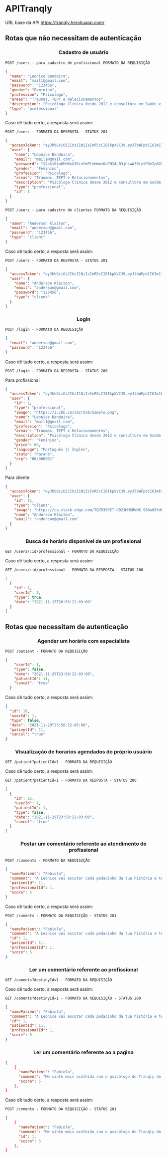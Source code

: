 # APITranqly

URL base da API https://tranqly.herokuapp.com/

## Rotas que não necessitam de autenticação

<h3 align='center'> Cadastro de usuário</h3>

`POST /users - para cadastro de profissional FORMATO DA REQUISIÇÃO `

```json
{
  "name": "Leonice Bandeira",
  "email": "mail1@gmail.com",
  "password": "123456",
  "gender": "Feminino",
  "profession": "Psicologo",
  "areas": "Traumas, TEPT e Relacionamentos",
  "description": "Psicóloga Clínica desde 2012 e consultora em Saúde e Educação Sexual. Extensa experiência com pacientes em estados depressivos, com transtornos de ansiedade, transtorno de estresse pós-traumático, vítimas de violência sexual e doméstica e com problemas na esfera sexual.",
  "type": "professional"
}
```

Caso dê tudo certo, a resposta será assim:

`POST /users - FORMATO DA RESPOSTA - STATUS 201`

```json
{
  "accessToken": "eyJhbGciOiJIUzI1NiIsInR5cCI6IkpXVCJ9.eyJlbWFpbCI6Im1lYWp1ZGFAcG9mYXZvLmNvbSIsImlhdCI6MTYzNjQ3OTMxOSwiZXhwIjoxNjM2NDgyOTE5LCJzdWIiOiIzIn0.fZ1u7emmLwoQB_Ur9EI5rXkpNBpMlhs3yoIvW7F7ipk",
  "user": {
    "name": "Leonice Bandeira",
    "email": "mail1@gmail.com",
    "password": "$2a$10$u6HH6eUZKraYmPlnHmmsKuFN24LB3jnswW30iytPOvIp6G5MAdOKC",
    "gender": "Feminino",
    "profession": "Psicologo",
    "areas": "Traumas, TEPT e Relacionamentos",
    "description": "Psicóloga Clínica desde 2012 e consultora em Saúde e Educação Sexual. Extensa experiência com pacientes em estados depressivos, com transtornos de ansiedade, transtorno de estresse pós-traumático, vítimas de violência sexual e doméstica e com problemas na esfera sexual.",
    "type": "professional",
    "id": 1
  }
}
```

`POST /users - para cadastro de clientes FORMATO DA REQUISIÇÃO `

```json
{
  "name": "Anderson Klaiton",
  "email": "anderson@gmail.com",
  "password": "123456",
  "type": "client"
}
```

Caso dê tudo certo, a resposta será assim:

`POST /users - FORMATO DA RESPOSTA - STATUS 201`

```json
{
  "accessToken": "eyJhbGciOiJIUzI1NiIsInR5cCI6IkpXVCJ9.eyJlbWFpbCI6Im1lYWp1ZGFAcG9mYXZvLmNvbSIsImlhdCI6MTYzNjQ3OTMxOSwiZXhwIjoxNjM2NDgyOTE5LCJzdWIiOiIzIn0.fZ1u7emmLwoQB_Ur9EI5rXkpNBpMlhs3yoIvW7F7ipk",
  "user": {
    "name": "Anderson Klaiton",
    "email": "anderson@gmail.com",
    "password": "123456",
    "type": "client"
  }
}
```

<h3 align='center'> Login </h3>

`POST /login - FORMATO DA REQUISIÇÃO`

```json
{
  "email": "anderson@gmail.com",
  "password": "123456"
}
```

Caso dê tudo certo, a resposta será assim:

`POST /login - FORMATO DA RESPOSTA - STATUS 200`

Para profissional

```json
{
  "accessToken": "eyJhbGciOiJIUzI1NiIsInR5cCI6IkpXVCJ9.eyJlbWFpbCI6Im1haWwxQGdtYWlsLmNvbSIsImlhdCI6MTYzNzE1NjEyNiwiZXhwIjoxNjM3MTU5NzI2LCJzdWIiOiIxIn0.fjoOJ0syyqa8n0ZS4dvU9IH9aKMwl6lWsUpXJ9P5s2Y",
  "user": {
    "id": 1,
    "type": "professional",
    "image": "https://i.ibb.co/xSzr2x6/Sample.png",
    "name": "Leonice Bandeira",
    "email": "mail1@gmail.com",
    "profession": "Psicologo",
    "areas": "Traumas, TEPT e Relacionamentos",
    "description": "Psicóloga Clínica desde 2012 e consultora em Saúde e Educação Sexual. Extensa experiência com pacientes em estados depressivos, com transtornos de ansiedade, transtorno de estresse pós-traumático, vítimas de violência sexual e doméstica e com problemas na esfera sexual.",
    "gender": "Feminino",
    "price": 60,
    "language": "Português || Inglês",
    "state": "Paraná",
    "crp": "00/000001"
  }
}
```

Para cliente

```json
{
  "accessToken": "eyJhbGciOiJIUzI1NiIsInR5cCI6IkpXVCJ9.eyJlbWFpbCI6ImFuZGVyc29uQGdtYWlsLmNvbSIsImlhdCI6MTYzNzE1NTgxNywiZXhwIjoxNjM3MTU5NDE3LCJzdWIiOiIxMSJ9.dzWMjwKXMOfSRhraz83um-zmN2NA8CfZ36wnDj6P03c",
  "user": {
    "id": 11,
    "type": "client",
    "image": "https://ca.slack-edge.com/TQZR39SET-U021MHSRNHK-988a68fd0871-512",
    "name": "Anderson Klaiton",
    "email": "anderson@gmail.com"
  }
}
```

<h3 align='center'> Busca de horário disponível de um profissional </h3>

`GET /users/:id/professional - FORMATO DA REQUISIÇÃO`

Caso dê tudo certo, a resposta será assim:

`GET /users/:id/professional - FORMATO DA RESPOSTA - STATUS 200`

```json
[
  {
    "id": 1,
    "userId": 1,
    "type": true,
    "date": "2021-11-15T20:58:21-03:00"
  }
]
```

## Rotas que necessitam de autenticação

<h3 align='center'> Agendar um horário com especialista</h3>

`POST /patient - FORMATO DA REQUISIÇÃO`

```json
{
    "userId": 1,
    "type": false,
    "date": "2021-11-29T23:58:22-03:00",
    "patientId": 11,
    "cancel": "true"
  }
```

Caso dê tudo certo, a resposta será assim:

```json
{
  "id": 16,
  "userId": 1,
  "type": false,
  "date": "2021-11-29T23:58:22-03:00",
  "patientId": 11,
  "cancel": "true"
}
```

<h3 align='center'> Visualização de horarios agendados do próprio usuário </h3>

`GET /patient?patientId=1 - FORMATO DA REQUISIÇÃO`

Caso dê tudo certo, a resposta será assim:

`GET /patient?patientId=1 - FORMATO DA RESPOSTA - STATUS 200`

```json
[
  {
    "id": 15,
    "userId": 1,
    "patientId": 1,
    "type": false,
    "date": "2021-11-29T23:58:22-03:00",
    "cancel": "true"
  }
]
```

<h3 align='center'> Postar um comentário referente ao atendimento do profissional </h3>

`POST /comments - FORMATO DA REQUISIÇÃO`

```json
{
  "namePatient": "Fabiola",
  "comment": "A Leonice vai escutar cada pedacinho da tua história e te ajudar a fazer conexões que você nunca tinha reparado. É uma profissional excelente e garanto que é uma excelente escolha pra qualquer um que busque auto-aperfeiçoamento.!",
  "patientId": 11,
  "professionalId": 1,
  "score": 5
}
```

Caso dê tudo certo, a resposta será assim:

`POST /coments - FORMATO DA REQUISIÇÃO - STATUS 201`

```json
{
  "namePatient": "Fabiola",
  "comment": "A Leonice vai escutar cada pedacinho da tua história e te ajudar a fazer conexões que você nunca tinha reparado. É uma profissional excelente e garanto que é uma excelente escolha pra qualquer um que busque auto-aperfeiçoamento.!",
  "id": 1,
  "patientId": 11,
  "professionalId": 1,
  "score": 5
}
```

<h3 align='center'> Ler um comentário referente ao profissional </h3>

`GET /coments?destinyId=1 - FORMATO DA REQUISIÇÃO`

Caso dê tudo certo, a resposta será assim:

`GET /coments?destinyId=1 - FORMATO DA REQUISIÇÃO - STATUS 200`

```json
{
  "namePatient": "Fabiola",
  "comment": "A Leonice vai escutar cada pedacinho da tua história e te ajudar a fazer conexões que você nunca tinha reparado. É uma profissional excelente e garanto que é uma excelente escolha pra qualquer um que busque auto-aperfeiçoamento.!",
  "id": 1,
  "patientId": 11,
  "professionalId": 1,
  "score": 5
}
```

<h3 align='center'> Ler um comentário referente ao a pagina </h3>

```json
{
    {
      "namePatient": "Fabiola",
      "comment": "Me sinto mais acolhida com o psicólogo do Tranqly do que o que eu tinha antes. Achei fácil escolher a linha de abordagem ideal, não tenho mais gasto nem preocupação com transporte. É muito mais confortável e mais econômico.",
      "score": 5
    },
}
```

Caso dê tudo certo, a resposta será assim:

`POST /coments - FORMATO DA REQUISIÇÃO - STATUS 201`

```json
{
    {
      "namePatient": "Fabiola",
      "comment": "Me sinto mais acolhida com o psicólogo do Tranqly do que o que eu tinha antes. Achei fácil escolher a linha de abordagem ideal, não tenho mais gasto nem preocupação com transporte. É muito mais confortável e mais econômico.",
      "id": 1,
      "score": 5
    },
}
```
